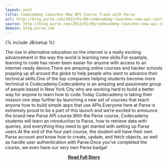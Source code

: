 ```yaml
---
layout: post
title: Codecademy Launches New API Course Track with Parse
url: http://blog.parse.com/2013/01/09/codecademy-launches-new-api-course-track-with-parse/
source: http://blog.parse.com/2013/01/09/codecademy-launches-new-api-course-track-with-parse/
domain: blog.parse.com
---
```

{% include JB/setup %}<p>The rise in alternative education on the internet is a really exciting advancement in the way the world is learning new skills.For example, learning to code has never been easier for anyone with access to an internet-ready device.There are amazing online courses and hacker schools popping up all around the globe to help people who want to advance their technical skills.One of the top companies helping students become more technical is Codecademy.Codecademy is an amazing and passionate group of people based in New York City who are working hard to build a better way for anyone to learn how to code.Today Codecademy is taking their mission one step further by launching a new set of courses that teach anyone how to build simple apps that use APIs.Everyone here at Parse is extremely proud to be a part of this launch and we’re excited to announce the brand new Parse API course.With the Parse course, Codecademy students will learn an introduction to Parse, how to retrieve data with queries, and everything they need to get started with setting up Parse users.At the end of the four part course, the student will have their own Parse account and know how to create, update, and fetch objects, as well as handle user authentication with Parse.Once you’ve completed the course, we even have our very own Parse badge!</p>
<center><p><a href="http://blog.parse.com/2013/01/09/codecademy-launches-new-api-course-track-with-parse/" style='padding:25px; font-sze:18px; font-weight: bold;'>Read Full Story</a></p></center>
